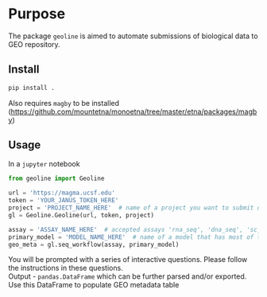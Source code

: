 # Purpose  
The package `geoline` is aimed to automate submissions of biological data to GEO repository.  
## Install  
```bash
pip install .
```
Also requires `magby` to be installed (https://github.com/mountetna/monoetna/tree/master/etna/packages/magby)


## Usage
In a `jupyter` notebook

```python
from geoline import Geoline

url = 'https://magma.ucsf.edu'
token = 'YOUR_JANUS_TOKEN_HERE'
project = 'PROJECT_NAME_HERE'  # name of a project you want to submit data from. It should exist in magma
gl = Geoline.Geoline(url, token, project)

assay = 'ASSAY_NAME_HERE'  # accepted assays 'rna_seq', 'dna_seq', 'sc_seq'
primary_model = 'MODEL_NAME_HERE'  # name of a model that has most of the data (e.g. rna_seq) 
geo_meta = gl.seq_workflow(assay, primary_model)
```

You will be prompted with a series of interactive questions. Please follow the instructions in these questions.  
Output - `pandas.DataFrame` which can be further parsed and/or exported. Use this DataFrame to populate GEO metadata table
